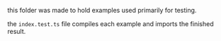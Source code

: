 this folder was made to hold examples used primarily for testing.

the `index.test.ts` file compiles each example and imports the finished result.
